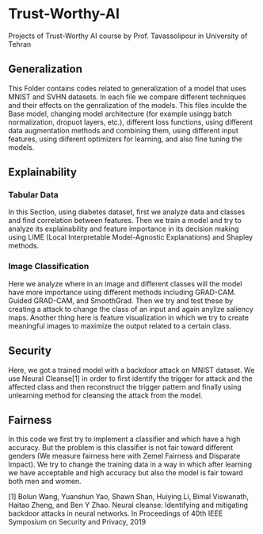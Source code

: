 # Trust-Worthy-AI
Projects of Trust-Worthy AI course by Prof. Tavassolipour in University of Tehran

## Generalization
This Folder contains codes related to generalization of a model that uses MNIST and SVHN datasets. In each file we compare different techniques and their effects on the genralization of the models. This files inculde the Base model, changing model architecture (for example usingg batch normalization, dropuot layers, etc.), different loss functions, using different data augmentation methods and combining them, using different input features, using diiferent optimizers for learning, and also fine tuning the models.

## Explainability
### Tabular Data
In this Section, using diabetes dataset, first we analyze data and classes and find correlation between features. Then we train a model and try to analyze its explainability and feature importance in its decision making using LIME (Local Interpretable Model-Agnostic Explanations) and Shapley methods.
### Image Classification
Here we analyze where in an image and different classes will the model have more importance using different methods including GRAD-CAM. Guided GRAD-CAM, and SmoothGrad. Then we try and test these by creating a attack to change the class of an input and again anylize saliency maps.
Another thing here is feature visualization in which we try to create meaningful images to maximize the output related to a certain class.

## Security
Here, we got a trained model with a backdoor attack on MNIST dataset. We use Neural Cleanse[1] in order to first identify the trigger for attack and the affected class and then reconstruct the trigger pattern and finally using unlearning method for cleansing the attack from the model.

## Fairness
In this code we first try to implement a classifier and which have a high accuracy. But the problem is this classifier is not fair toward different genders (We measure fairness here with Zemel Fairness and Disparate Impact). We try to change the training data in a way in which after learning we have acceptable and high accuracy but also the model is fair toward both men and women.


[1] Bolun Wang, Yuanshun Yao, Shawn Shan, Huiying Li, Bimal Viswanath, Haitao Zheng, and Ben Y Zhao. Neural cleanse: Identifying and mitigating backdoor attacks in neural networks. In Proceedings of 40th IEEE Symposium on Security and Privacy, 2019
